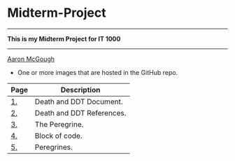 # Midterm-Project
---

**This is my Midterm Project for IT 1000**
___
[Aaron McGough](https://www.linkedin.com/in/aaron-mcgough/)
* One or more images that are hosted in the GitHub repo.

| **Page**   | **Description** |
| ------ | ----------- |
| [1.](https://github.com/aaronmcgough/Midterm-Project/blob/main/Death_and_DDT_Document.md)     | Death and DDT Document. |
| [2.](https://github.com/aaronmcgough/Midterm-Project/blob/main/Death%20and%20DDT%20References.md)     | Death and DDT References. |
| [3.](https://github.com/aaronmcgough/Midterm-Project/blob/main/The%20Peregrine.md)     | The Peregrine. |
| [4.](https://github.com/aaronmcgough/Midterm-Project/blob/main/Block%20of%20Code.md)     | Block of code. |
| [5.](https://github.com/aaronmcgough/Midterm-Project/blob/main/Peregrines.md)     | Peregrines. |


